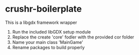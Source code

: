 # crushr-boilerplate
This is a libgdx framework wrapper

1. Run the included libGDX setup module
2. Replace the create 'core' fodler with the provided cor folder
3. Name your main class 'MainGame'
4. Rename packages to build properly
